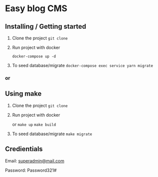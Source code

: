 # Easy blog CMS

## Installing / Getting started

1. Clone the project
   `git clone `

2. Run project with docker

   `docker-compose up -d`

3. To seed database/migrate
   `docker-compose exec service yarn migrate`

### or

## Using make

1. Clone the project
   `git clone `

2. Run project with docker

   or
   `make up`
   `make build`

3. To seed database/migrate
   `make migrate`

## Credientials

Email: superadmin@mail.com

Password: Password321#
